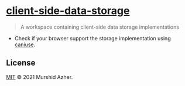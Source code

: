 # [client-side-data-storage](https://github.com/murshidazher/client-side-data-storage)

> A workspace containing client-side data storage implementations

- Check if your browser support the storage implementation using [caniuse](https://caniuse.com/).

## License

[MIT](./LICENSE) © 2021 Murshid Azher.

